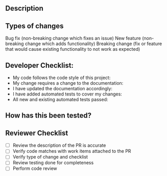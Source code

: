 <!--- You SHOULD use Conventional Commits [https://www.conventionalcommits.org/en/v1.0.0/] for the title of the PR -->

## Description
<!--- Describe your changes in detail -->

## Types of changes
<!--- What types of changes does your code introduce? Select one of the below and delete the rest: -->
Bug fix (non-breaking change which fixes an issue)
New feature (non-breaking change which adds functionality)
Breaking change (fix or feature that would cause existing functionality to not work as expected)

## Developer Checklist:
<!--- Go over all the following points, and answer ALL of them. -->
<!--- If you're unsure about any of these, don't hesitate to ask. We're here to help! -->
- My code follows the code style of this project: <!--- Yes | No | N/A - IF N/A provide justification -->
- My change requires a change to the documentation: <!--- Yes | No | N/A - IF N/A provide justification -->
- I have updated the documentation accordingly: <!--- Yes | No | N/A - IF N/A provide justification -->
- I have added automated tests to cover my changes: <!--- Yes | No | N/A - IF N/A provide justification -->
- All new and existing automated tests passed: <!--- Yes | No | N/A - IF N/A provide justification -->

## How has this been tested?
<!--- Please describe in detail how you tested your changes. -->
<!--- Include details of your testing environment, tests ran to see how -->
<!--- your change affects other areas of the code, etc. -->

## Reviewer Checklist
<!--- Do not remove or modify this section. -->
- [ ] Review the description of the PR is accurate
- [ ] Verify code matches with work items attached to the PR
- [ ] Verify type of change and checklist
- [ ] Review testing done for completeness
- [ ] Perform code review
